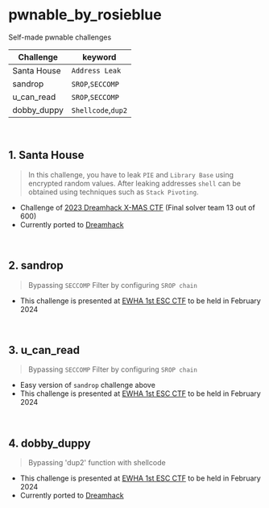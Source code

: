 # pwnable_by_rosieblue
Self-made pwnable challenges

Challenge | keyword|
---|---|
Santa House| `Address Leak`|
sandrop|`SROP`,`SECCOMP`|
u_can_read|`SROP`,`SECCOMP`|
dobby_duppy|`Shellcode`,`dup2`|

<br/>

## 1. Santa House
> In this challenge, you have to leak `PIE` and `Library Base` using encrypted random values. After leaking addresses `shell` can be obtained using techniques such as `Stack Pivoting`.
* Challenge of [2023 Dreamhack X-MAS CTF](https://dreamhack.io/ctf/426) (Final solver team 13 out of 600)
* Currently ported to [Dreamhack](https://dreamhack.io/wargame/challenges/1071)

<br/>


## 2. sandrop
> Bypassing `SECCOMP` Filter by configuring `SROP chain`
* This challenge is presented at [EWHA 1st ESC CTF](https://ecs.ctfd.io/) to be held in February 2024

<br/>


## 3. u_can_read
> Bypassing `SECCOMP` Filter by configuring `SROP chain`
* Easy version of `sandrop` challenge above
* This challenge is presented at [EWHA 1st ESC CTF](https://ecs.ctfd.io/) to be held in February 2024

<br/>


## 4. dobby_duppy
> Bypassing 'dup2' function with shellcode
* This challenge is presented at [EWHA 1st ESC CTF](https://ecs.ctfd.io/) to be held in February 2024
* Currently ported to [Dreamhack](https://dreamhack.io/wargame/challenges/1110)


